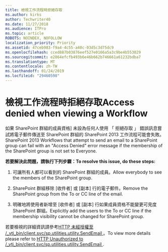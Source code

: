 ```yaml
---
title: 檢視工作流程時拒絕存取
ms.author: kirks
author: Techwriter40
ms.date: 11/27/2018
ms.audience: ITPro
ms.topic: article
ROBOTS: NOINDEX, NOFOLLOW
localization_priority: Priority
ms.assetid: 47ceb983-f9a4-4c55-a40c-03d5c3d75dc9
ms.openlocfilehash: cced887b03876eef527e0166a5a3c9be4b553029
ms.sourcegitcommit: e2864efcfb493b6e46b662b746661a61232bdba7
ms.translationtype: MT
ms.contentlocale: zh-TW
ms.lasthandoff: 01/24/2019
ms.locfileid: "29460598"
---
```

# <a name="access-denied-when-viewing-a-workflow"></a><span data-ttu-id="fcd06-102">檢視工作流程時拒絕存取</span><span class="sxs-lookup"><span data-stu-id="fcd06-102">Access denied when viewing a Workflow</span></span>

<span data-ttu-id="fcd06-103">如果 SharePoint 群組的成員資格] 未設為任何人使用 「 拒絕存取 」 錯誤訊息嘗試將電子郵件傳送至 SharePoint 群組的 SharePoint 2013 工作流程可能會失敗。</span><span class="sxs-lookup"><span data-stu-id="fcd06-103">SharePoint 2013 Workflows that attempt to send an email to a SharePoint group can fail with an "Access Denied" error message if the membership of the SharePoint group is not set to Everyone.</span></span>
  
 <span data-ttu-id="fcd06-104">**若要解決此問題，請執行下列步驟：**</span><span class="sxs-lookup"><span data-stu-id="fcd06-104">**To resolve this issue, do these steps:**</span></span>
  
 1. <span data-ttu-id="fcd06-105">可讓所有人都可以看到的 SharePoint 群組的成員。</span><span class="sxs-lookup"><span data-stu-id="fcd06-105">Allow everybody to see the members of the SharePoint group.</span></span> 
  
 2. <span data-ttu-id="fcd06-106">SharePoint 群組移除 [收件者] 或 [副本] 行的電子郵件。</span><span class="sxs-lookup"><span data-stu-id="fcd06-106">Remove the SharePoint group from the To or CC line of the email.</span></span> 
  
 3. <span data-ttu-id="fcd06-107">明確地將使用者新增至 [收件者] 或 [副本] 行如果成員資格不能變更可見度 SharePoint 群組。</span><span class="sxs-lookup"><span data-stu-id="fcd06-107">Explicitly add the users to the To or CC line if the membership visibility cannot be changed for SharePoint group.</span></span> 
  
<span data-ttu-id="fcd06-108">若要檢視的詳細資訊請參考[HTTP 未經授權至 /_vti_bin/client.svc/sp.utilities.utility.SendEmail ](https://go.microsoft.com/fwlink/?linkid=2044694&amp;clcid=0x409)。</span><span class="sxs-lookup"><span data-stu-id="fcd06-108">To view more details please refer to [HTTP Unauthorized to /_vti_bin/client.svc/sp.utilities.utility.SendEmail ](https://go.microsoft.com/fwlink/?linkid=2044694&amp;clcid=0x409).</span></span>
  

